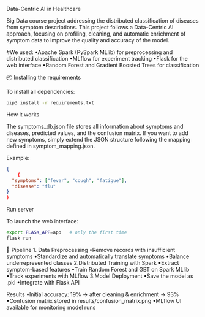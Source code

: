 Data-Centric AI in Healthcare

Big Data course project addressing the distributed classification of diseases from symptom descriptions.
This project follows a Data-Centric AI approach, focusing on profiling, cleaning, and automatic enrichment of symptom data to improve the quality and accuracy of the model.


#We used:
	•Apache Spark (PySpark MLlib) for preprocessing and distributed classification
	•MLflow for experiment tracking
	•Flask for the web interface
	•Random Forest and Gradient Boosted Trees for classification

 📦 Installing the requirements

 To install all dependencies:
```bash
pip3 install -r requirements.txt
```

 How it works

The symptoms_db.json file stores all information about symptoms and diseases, predicted values, and the confusion matrix.
If you want to add new symptoms, simply extend the JSON structure following the mapping defined in symptom_mapping.json.

 Example:
```json
{
    {
  "symptoms": ["fever", "cough", "fatigue"],
  "disease": "flu"
}
}
```
 Run server

To launch the web interface:
```bash
export FLASK_APP=app   # only the first time
flask run
```
 🔄 Pipeline
	1.	Data Preprocessing
	  	•Remove records with insufficient symptoms
	  	•Standardize and automatically translate symptoms
	  	•Balance underrepresented classes
	2.Distributed Training with Spark
	  	•Extract symptom-based features
	  	•Train Random Forest and GBT on Spark MLlib
	  	•Track experiments with MLflow
	3.Model Deployment
  	•Save the model as .pkl
  	•Integrate with Flask API

 Results
  	•Initial accuracy: 19% → after cleaning & enrichment → 93%
  	•Confusion matrix stored in results/confusion_matrix.png
  	•MLflow UI available for monitoring model runs

   
